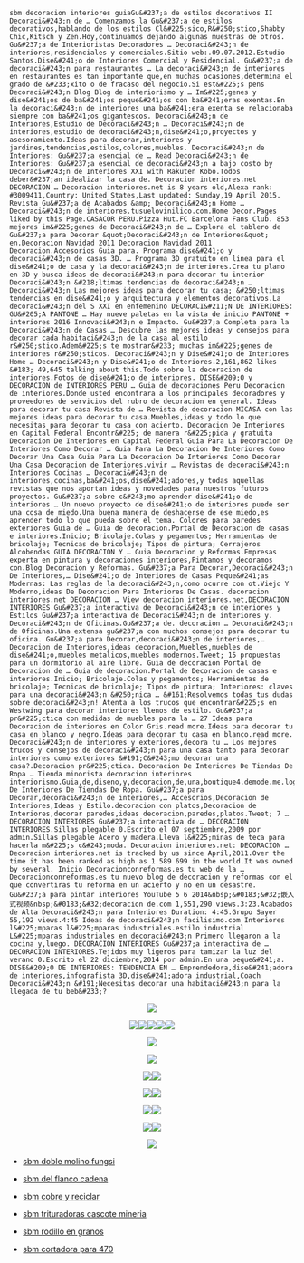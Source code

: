 
```
sbm decoracion interiores guiaGu&#237;a de estilos decorativos II Decoraci&#243;n de … Comenzamos la Gu&#237;a de estilos decorativos,hablando de los estilos Cl&#225;sico,R&#250;stico,Shabby Chic,Kitsch y Zen.Hoy,continuamos dejando algunas muestras de otros. Gu&#237;a de Interioristas Decoradores … Decoraci&#243;n de interiores,residenciales y comerciales.Sitio web:.09.07.2012.Estudio Santos.Dise&#241;o de Interiores Comercial y Residencial. Gu&#237;a de decoraci&#243;n para restaurantes … La decoraci&#243;n de interiores en restaurantes es tan importante que,en muchas ocasiones,determina el grado de &#233;xito o de fracaso del negocio.Si est&#225;s pens Decoraci&#243;n Blog Blog de interiorismo y … Im&#225;genes y dise&#241;os de ba&#241;os peque&#241;os con ba&#241;eras exentas.En la decoraci&#243;n de interiores una ba&#241;era exenta se relacionaba siempre con ba&#241;os gigantescos. Decoraci&#243;n de Interiores,Estudio de Decoraci&#243;n … Decoraci&#243;n de interiores,estudio de decoraci&#243;n,dise&#241;o,proyectos y asesoramiento.Ideas para decorar,interiores y jardines,tendencias,estilos,colores,muebles. Decoraci&#243;n de Interiores: Gu&#237;a esencial de … Read Decoraci&#243;n de Interiores: Gu&#237;a esencial de decoraci&#243;n a bajo costo by Decoraci&#243;n de Interiores XXI with Rakuten Kobo.Todos deber&#237;an idealizar la casa de. Decoracion interiores.net DECORACION … Decoracion interiores.net is 8 years old,Alexa rank: #3009411,Country: United States,Last updated: Sunday,19 April 2015. Revista Gu&#237;a de Acabados &amp; Decoraci&#243;n Home … Decoraci&#243;n de interiores.tusuelovinilico.com.Home Decor.Pages liked by this Page.CASACOR PERU.Pizza Hut.FC Barcelona Fans Club. 853 mejores im&#225;genes de Decoraci&#243;n de … Explora el tablero de Gu&#237;a para Decorar &quot;Decoraci&#243;n de Interiores&quot; en.Decoracion Navidad 2011 Decoracion Navidad 2011 Decoracion.Accesorios Guia para. Programa dise&#241;o y decoraci&#243;n de casas 3D. … Programa 3D gratuito en linea para el dise&#241;o de casa y la decoraci&#243;n de interiores.Crea tu plano en 3D y busca ideas de decoraci&#243;n para decorar tu interior Decoraci&#243;n &#218;ltimas tendencias de decoraci&#243;n … Decoraci&#243;n Las mejores ideas para decorar tu casa; &#250;ltimas tendencias en dise&#241;o y arquitectura y elementos decorativos.La decoraci&#243;n del S XXI en enfemenino DECORACI&#211;N DE INTERIORES: GU&#205;A PANTONE … Hay nueve paletas en la vista de inicio PANTONE + interiores 2016 Innovaci&#243;n e Impacto. Gu&#237;a Completa para la Decoraci&#243;n de Casas … Descubre las mejores ideas y consejos para decorar cada habitaci&#243;n de la casa al estilo r&#250;stico.Adem&#225;s te mostrar&#233; muchas im&#225;genes de interiores r&#250;sticos. Decoraci&#243;n y Dise&#241;o de Interiores Home … Decoraci&#243;n y Dise&#241;o de Interiores.2,161,862 likes &#183; 49,645 talking about this.Todo sobre la decoracion de interiores.Fotos de dise&#241;o de interiores. DISE&#209;O y DECORACION de INTERIORES PERU … Guia de decoraciones Peru Decoracion de interiores.Donde usted encontrara a los principales decoradores y proveedores de servicios del rubro de decoracion en general. Ideas para decorar tu casa Revista de … Revista de decoracion MICASA con las mejores ideas para decorar tu casa.Muebles,ideas y todo lo que necesitas para decorar tu casa con acierto. Decoracion De Interiores en Capital Federal Encontr&#225; de manera r&#225;pida y gratuita Decoracion De Interiores en Capital Federal Guia Para La Decoracion De Interiores Como Decorar … Guia Para La Decoracion De Interiores Como Decorar Una Casa Guia Para La Decoracion De Interiores Como Decorar Una Casa Decoracion de Interiores.vivir … Revistas de decoraci&#243;n Interiores Cocinas … Decoraci&#243;n de interiores,cocinas,ba&#241;os,dise&#241;adores,y todas aquellas revistas que nos aportan ideas y novedades para nuestros futuros proyectos. Gu&#237;a sobre c&#243;mo aprender dise&#241;o de interiores … Un nuevo proyecto de dise&#241;o de interiores puede ser una cosa de miedo.Una buena manera de deshacerse de ese miedo,es aprender todo lo que pueda sobre el tema. Colores para paredes exteriores Guia de … Guia de decoracion.Portal de Decoracion de casas e interiores.Inicio; Bricolaje.Colas y pegamentos; Herramientas de bricolaje; Tecnicas de bricolaje; Tipos de pintura; Cerrajeros Alcobendas GUIA DECORACION Y … Guia Decoracion y Reformas.Empresas experta en pintura y decoraciones interiores,Pintamos y decoramos con.Blog Decoracion y Reformas. Gu&#237;a Para Decorar,Decoraci&#243;n De Interiores,… Dise&#241;o de Interiores de Casas Peque&#241;as Modernas: Las reglas de la decoraci&#243;n,como ocurre con ot.Viejo Y Moderno,ideas De Decoracion Para Interiores De Casas. decoracion interiores.net DECORACION … View decoracion interiores.net,DECORACION INTERIORES Gu&#237;a interactiva de Decoraci&#243;n de interiores y Estilos Gu&#237;a interactiva de Decoraci&#243;n de interiores y. Decoraci&#243;n de Oficinas.Gu&#237;a de. decoracion … Decoraci&#243;n de Oficinas.Una extensa gu&#237;a con muchos consejos para decorar tu oficina. Gu&#237;a para Decorar,decoraci&#243;n de interiores,… Decoracion de Interiores,ideas decoracion,Muebles,muebles de dise&#241;o,muebles metalicos,muebles modernos.Tweet; 15 propuestas para un dormitorio al aire libre. Guia de decoracion Portal de Decoracion de … Guia de decoracion.Portal de Decoracion de casas e interiores.Inicio; Bricolaje.Colas y pegamentos; Herramientas de bricolaje; Tecnicas de bricolaje; Tipos de pintura; Interiores: claves para una decoraci&#243;n &#250;nica … &#161;Resolvemos todas tus dudas sobre decoraci&#243;n! Atenta a los trucos que encontrar&#225;s en Westwing para decorar interiores llenos de estilo. Gu&#237;a pr&#225;ctica con medidas de muebles para la … 27 Ideas para Decoracion de interiores en Color Gris.read more.Ideas para decorar tu casa en blanco y negro.Ideas para decorar tu casa en blanco.read more. Decoraci&#243;n de interiores y exteriores,decora tu … Los mejores trucos y consejos de decoraci&#243;n para una casa tanto para decorar interiores como exteriores &#191;C&#243;mo decorar una casa?.Decoracion pr&#225;ctica. Decoracion De Interiores De Tiendas De Ropa … Tienda minorista decoracion interiores interiorismo.Guia,de,diseno,y,decoracion,de,una,boutique4.demode.me.login.Decoracion De Interiores De Tiendas De Ropa. Gu&#237;a para Decorar,decoraci&#243;n de interiores,… Accesorios,Decoracion de Interiores,Ideas y Estilo.decoracion con platos,Decoracion de Interiores,decorar paredes,ideas decoracion,paredes,platos.Tweet; 7 … DECORACION INTERIORES Gu&#237;a interactiva de … DECORACION INTERIORES.Sillas plegable 0.Escrito el 07 septiembre,2009 por admin.Sillas plegable Acero y madera.Lleva l&#225;minas de teca para hacerla m&#225;s c&#243;moda. Decoracion interiores.net: DECORACION … Decoracion interiores.net is tracked by us since April,2011.Over the time it has been ranked as high as 1 589 699 in the world.It was owned by several. Inicio Decoracionconreformas.es tu web de la … Decoracionconreformas.es tu nuevo blog de decoracion y reformas con el que convertiras tu reforma en un acierto y no en un desastre. Gu&#237;a para pintar interiores YouTube 5 6 2014&nbsp;&#0183;&#32;嵌入式视频&nbsp;&#0183;&#32;decoracion de.com 1,551,290 views.3:23.Acabados de Alta Decoraci&#243;n para Interiores Duration: 4:45.Grupo Sayer 55,192 views.4:45 Ideas de decoraci&#243;n facilisimo.com Interiores l&#225;mparas l&#225;mparas industriales.estilo industrial L&#225;mparas industriales en decoraci&#243;n Primero llegaron a la cocina y,luego. DECORACION INTERIORES Gu&#237;a interactiva de … DECORACION INTERIORES.Tejidos muy ligeros para tamizar la luz del verano 0.Escrito el 22 diciembre,2014 por admin.En una peque&#241;a. DISE&#209;O DE INTERIORES: TENDENCIA EN … Emprendedora,dise&#241;adora de interiores,infografista 3D,dise&#241;adora industrial,Coach Decoraci&#243;n &#191;Necesitas decorar una habitaci&#243;n para la llegada de tu beb&#233;? 
```

<div align="center">

<a href="https://es-crusher.shibang-china.com/github&k=sbm+decoracion+interiores+guia"><img src="https://static.shibang-china.com/es/crusher/logo.jpg"></a>

<a href="https://es-crusher.shibang-china.com/github&k=sbm+decoracion+interiores+guia"><img src="https://static.shibang-china.com/es/crusher/index.jpg"></a><a href="https://es-crusher.shibang-china.com/material.htmlgithub&k=sbm+decoracion+interiores+guia"><img src="https://static.shibang-china.com/es/crusher/material.jpg"></a><a href="https://es-crusher.shibang-china.com/application.htmlgithub&k=sbm+decoracion+interiores+guia"><img src="https://static.shibang-china.com/es/crusher/application.jpg"></a><a href="https://es-crusher.shibang-china.com/aboutus.htmlgithub&k=sbm+decoracion+interiores+guia"><img src="https://static.shibang-china.com/es/crusher/aboutus.jpg"></a><a href="https://es-crusher.shibang-china.com/contact.htmlgithub&k=sbm+decoracion+interiores+guia"><img src="https://static.shibang-china.com/es/crusher/contact.jpg"></a>

<a href="https://es-crusher.shibang-china.com/github&k=sbm+decoracion+interiores+guia"><img src="https://static.shibang-china.com/es/crusher/banner.jpg"></a>

<a href="https://swt.shibang-china.com/github&k=sbm+decoracion+interiores+guia"><img src="https://static.shibang-china.com/es/crusher/text.jpg"></a>

<a href="https://swt.shibang-china.com/github&k=sbm+decoracion+interiores+guia"><img src="https://static.shibang-china.com/es/crusher/chat.jpg"></a><a href="https://es-crusher.shibang-china.com/contact.htmlgithub&k=sbm+decoracion+interiores+guia"><img src="https://static.shibang-china.com/es/crusher/message.jpg"></a>

<a href="https://es-crusher.shibang-china.com/products/pe.htmlgithub&k=sbm+decoracion+interiores+guia"><img src="https://static.shibang-china.com/es/crusher/pe.jpg"></a><a href="https://es-crusher.shibang-china.com/products/pf.htmlgithub&k=sbm+decoracion+interiores+guia"><img src="https://static.shibang-china.com/es/crusher/pf.jpg"></a>

<a href="https://es-crusher.shibang-china.com/products/hpt.htmlgithub&k=sbm+decoracion+interiores+guia"><img src="https://static.shibang-china.com/es/crusher/hpt.jpg"></a><a href="https://es-crusher.shibang-china.com/products/vsi.htmlgithub&k=sbm+decoracion+interiores+guia"><img src="https://static.shibang-china.com/es/crusher/vsi.jpg"></a>

<a href="https://es-crusher.shibang-china.com/products/klv.htmlgithub&k=sbm+decoracion+interiores+guia"><img src="https://static.shibang-china.com/es/crusher/klv.jpg"></a><a href="https://es-crusher.shibang-china.com/products/portable.htmlgithub&k=sbm+decoracion+interiores+guia"><img src="https://static.shibang-china.com/es/crusher/portable.jpg"></a>

<a href="https://swt.shibang-china.com/github&k=sbm+decoracion+interiores+guia"><img src="https://static.shibang-china.com/es/crusher/case.jpg"></a>

</div>


* [sbm doble molino fungsi](sbm%20doble%20molino%20fungsi.md)

* [sbm del flanco cadena](sbm%20del%20flanco%20cadena.md)

* [sbm cobre y reciclar](sbm%20cobre%20y%20reciclar.md)

* [sbm trituradoras cascote mineria](sbm%20trituradoras%20cascote%20mineria.md)

* [sbm rodillo en granos](sbm%20rodillo%20en%20granos.md)

* [sbm cortadora para 470](sbm%20cortadora%20para%20470.md)